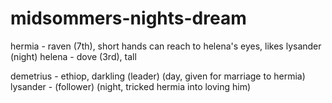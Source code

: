 # midsommers-nights-dream


hermia - raven (7th), short hands can reach to helena's eyes, likes lysander (night)
helena - dove (3rd), tall

demetrius - ethiop, darkling (leader) (day, given for marriage to hermia)
lysander - (follower) (night, tricked hermia into loving him)
